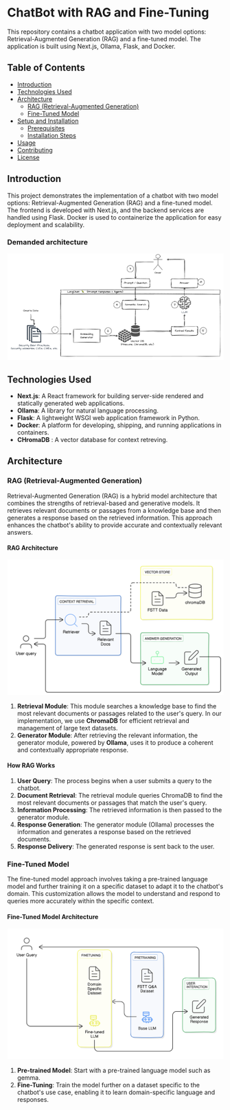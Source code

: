 # ChatBot with RAG and Fine-Tuning

This repository contains a chatbot application with two model options: Retrieval-Augmented Generation (RAG) and a fine-tuned model. The application is built using Next.js, Ollama, Flask, and Docker.

## Table of Contents

- [Introduction](#introduction)
- [Technologies Used](#technologies-used)
- [Architecture](#architecture)
  - [RAG (Retrieval-Augmented Generation)](#rag-retrieval-augmented-generation)
  - [Fine-Tuned Model](#fine-tuned-model)
- [Setup and Installation](#setup-and-installation)
  - [Prerequisites](#prerequisites)
  - [Installation Steps](#installation-steps)
- [Usage](#usage)
- [Contributing](#contributing)
- [License](#license)

## Introduction

This project demonstrates the implementation of a chatbot with two model options: Retrieval-Augmented Generation (RAG) and a fine-tuned model. The frontend is developed with Next.js, and the backend services are handled using Flask. Docker is used to containerize the application for easy deployment and scalability.
### Demanded architecture
![demanded_arch](src/demanded_arch.png)
## Technologies Used

- **Next.js**: A React framework for building server-side rendered and statically generated web applications.
- **Ollama**: A library for natural language processing.
- **Flask**: A lightweight WSGI web application framework in Python.
- **Docker**: A platform for developing, shipping, and running applications in containers.
- **CHromaDB** : A vector database for context retreving.

## Architecture

### RAG (Retrieval-Augmented Generation)

Retrieval-Augmented Generation (RAG) is a hybrid model architecture that combines the strengths of retrieval-based and generative models. It retrieves relevant documents or passages from a knowledge base and then generates a response based on the retrieved information. This approach enhances the chatbot's ability to provide accurate and contextually relevant answers.

#### RAG Architecture
![rag_arch](src/rag_arch.png)
1. **Retrieval Module**: This module searches a knowledge base to find the most relevant documents or passages related to the user's query. In our implementation, we use **ChromaDB** for efficient retrieval and management of large text datasets.
2. **Generator Module**: After retrieving the relevant information, the generator module, powered by **Ollama**, uses it to produce a coherent and contextually appropriate response.

#### How RAG Works

1. **User Query**: The process begins when a user submits a query to the chatbot.
2. **Document Retrieval**: The retrieval module queries ChromaDB to find the most relevant documents or passages that match the user's query.
3. **Information Processing**: The retrieved information is then passed to the generator module.
4. **Response Generation**: The generator module (Ollama) processes the information and generates a response based on the retrieved documents.
5. **Response Delivery**: The generated response is sent back to the user.

### Fine-Tuned Model

The fine-tuned model approach involves taking a pre-trained language model and further training it on a specific dataset to adapt it to the chatbot's domain. This customization allows the model to understand and respond to queries more accurately within the specific context.

#### Fine-Tuned Model Architecture
![FTM_arch](src/fine_tuning_arch.png)

1. **Pre-trained Model**: Start with a pre-trained language model such as gemma.
2. **Fine-Tuning**: Train the model further on a dataset specific to the chatbot's use case, enabling it to learn domain-specific language and responses.

